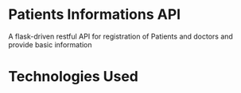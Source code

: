 # Patients Informations API

A flask-driven restful API for registration of Patients and doctors and provide basic information

# Technologies Used


